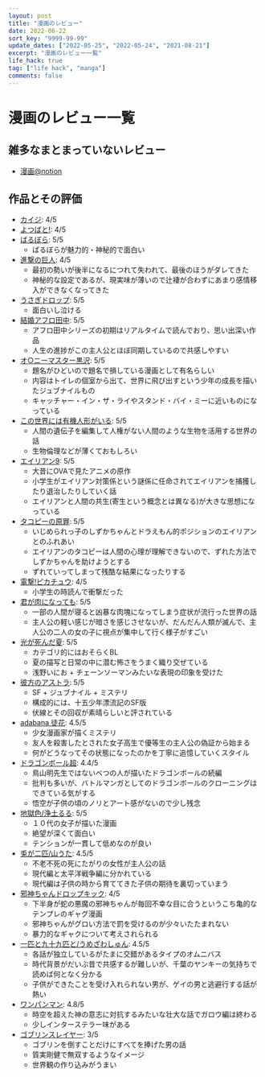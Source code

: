 ```yaml
---
layout: post
title: "漫画のレビュー"
date: 2022-06-22
sort_key: "9999-99-99"
update_dates: ["2022-05-25", "2022-05-24", "2021-08-21"]
excerpt: "漫画のレビュー一覧"
life_hack: true
tag: ["life hack", "manga"]
comments: false
---
```


# 漫画のレビュー一覧

## 雑多なまとまっていないレビュー
 - [漫画@notion](https://geckochan.notion.site/d58e21a9f53d4e7b8cc25d097ac84dc7)

## 作品とその評価
 - [カイジ](https://ja.wikipedia.org/wiki/%E8%B3%AD%E5%8D%9A%E9%BB%99%E7%A4%BA%E9%8C%B2%E3%82%AB%E3%82%A4%E3%82%B8): 4/5
 - [よつばと!](https://ja.wikipedia.org/wiki/%E3%82%88%E3%81%A4%E3%81%B0%E3%81%A8!): 4/5
 - [ばるぼら](https://ja.wikipedia.org/wiki/%E3%81%B0%E3%82%8B%E3%81%BC%E3%82%89): 5/5
   - ばるぼらが魅力的・神秘的で面白い
 - [進撃の巨人](https://ja.wikipedia.org/wiki/%E9%80%B2%E6%92%83%E3%81%AE%E5%B7%A8%E4%BA%BA): 4/5
   - 最初の勢いが後半になるにつれて失われて、最後のほうがダレてきた
   - 神秘的な設定であるが、現実味が薄いので辻褄が合わずにあまり感情移入ができなくなってきた
 - [うさぎドロップ](https://ja.wikipedia.org/wiki/%E3%81%86%E3%81%95%E3%81%8E%E3%83%89%E3%83%AD%E3%83%83%E3%83%97): 5/5
   - 面白いし泣ける
 - [結婚アフロ田中](https://ja.wikipedia.org/wiki/%E3%82%A2%E3%83%95%E3%83%AD%E7%94%B0%E4%B8%AD%E3%82%B7%E3%83%AA%E3%83%BC%E3%82%BA): 5/5
   - アフロ田中シリーズの初期はリアルタイムで読んでおり、思い出深い作品
   - 人生の進捗がこの主人公とほぼ同期しているので共感しやすい
 - [オ○ニーマスター黒沢](http://www.onamas.net/): 5/5
   - 題名がひどいので題名で損している漫画として有名らしい
   - 内容はトイレの個室から出て、世界に飛び出すという少年の成長を描いたジュブナイルもの
   - キャッチャー・イン・ザ・ライやスタンド・バイ・ミーに近いものになっている
 - [この世界には有機人形がいる](https://booklive.jp/product/index/title_id/293760/vol_no/001): 5/5
   - 人間の遺伝子を編集して人権がない人間のような生物を活用する世界の話
   - 生物倫理などが薄くておもしろい
 - [エイリアン9](https://booklive.jp/review/list/title_id/210071/vol_no/001): 5/5
   - 大昔にOVAで見たアニメの原作
   - 小学生がエイリアン対策係という謎係に任命されてエイリアンを捕獲したり退治したりしていく話
   - エイリアンと人間の共生(寄生という概念とは異なる)が大きな思想になっている
 - [タコピーの原罪](https://dic.nicovideo.jp/a/%E3%82%BF%E3%82%B3%E3%83%94%E3%83%BC%E3%81%AE%E5%8E%9F%E7%BD%AA): 5/5
   - いじめられっ子のしずかちゃんとドラえもん的ポジションのエイリアンとのふれあい
   - エイリアンのタコピーは人間の心理が理解できないので、ずれた方法でしずかちゃんを助けようとする
   - ずれていってしまって残酷な結果になったりする
 - [電撃!ピカチュウ](https://ja.wikipedia.org/wiki/%E9%9B%BB%E6%92%83!%E3%83%94%E3%82%AB%E3%83%81%E3%83%A5%E3%82%A6): 4/5
   - 小学生の時読んで衝撃だった
 - [君が肉になっても](https://bookmeter.com/books/16190466): 5/5
   - 一部の人間が寝ると凶暴な肉塊になってしまう症状が流行った世界の話
   - 主人公の軽い感じが暗さを感じさせないが、だんだん人類が滅んで、主人公の二人の女の子に視点が集中して行く様子がすごい
 - [光が死んだ夏](https://bookmeter.com/books/19315890): 5/5
   - カテゴリ的にはおそらくBL
   - 夏の描写と日常の中に潜む怖さをうまく織り交ぜている
   - 浅野いにお + チェーンソーマンみたいな表現の印象を受けた
 - [彼方のアストラ](https://bookmeter.com/books/11034643): 5/5
   - SF + ジュブナイル + ミステリ
   - 構成的には、十五少年漂流記のSF版
   - 伏線とその回収が素晴らしいと評されている
 - [adabana 徒花](https://www.amazon.co.jp/dp/B08DNRR2W2/ref=dp-kindle-redirect?_encoding=UTF8&btkr=1): 4.5/5
   - 少女漫画家が描くミステリ
   - 友人を殺害したとされた女子高生で優等生の主人公の偽証から始まる
   - 何がどうなってその状態になったのかを丁寧に追憶していくスタイル
 - [ドラゴンボール超](https://www.amazon.co.jp/gp/product/B01C84248G): 4.4/5
   - 鳥山明先生ではないべつの人が描いたドラゴンボールの続編
   - 批判も多いが、バトルマンガとしてのドラゴンボールのクローニングはできている気がする
   - 悟空が子供の頃のノリとアート感がないので少し残念
 - [地獄色/浄土るる](https://bookmeter.com/books/16833217): 5/5
   - １０代の女子が描いた漫画
   - 絶望が深くて面白い
   - テンションが一貫して低めなのが良い
 - [兎が二匹/山うた](https://bookmeter.com/books/10212507): 4.5/5
   - 不老不死の死にたがりの女性が主人公の話
   - 現代編と太平洋戦争編に分かれている
   - 現代編は子供の時から育ててきた子供の期待を裏切っていまう
 - [邪神ちゃんドロップキック](https://bookmeter.com/books/8013387): 4/5
   - 下半身が蛇の悪魔の邪神ちゃんが毎回不幸な目に合うというこち亀的なテンプレのギャグ漫画
   - 邪神ちゃんがグロい方法で罰を受けるのが少々いたたまれない
   - 暴力的なギャクについて考えされられる
 - [一匹と九十九匹と/うめざわしゅん](https://bookmeter.com/books/3168320): 4.5/5
   - 各話が独立しているがたまに交錯があるタイプのオムニバス
   - 時代背景がだいぶ昔で共感するが難しいが、千葉のヤンキーの気持ちで読めば何となく分かる
   - 子供ができたことを受け入れられない男が、ゲイの男と逃避行する話が熱い
 - [ワンパンマン](https://bookmeter.com/books/19700278): 4.8/5
   - 時空を超えた神の意志に対抗するみたいな壮大な話でガロウ編は終わる
   - 少しインターステラー味がある
 - [ゴブリンスレイヤー](https://bookmeter.com/books/14598584): 3/5
   - ゴブリンを倒すことだけにすべてを捧げた男の話
   - 質実剛健で無双するようなイメージ
   - 世界観の作り込みがうまい
